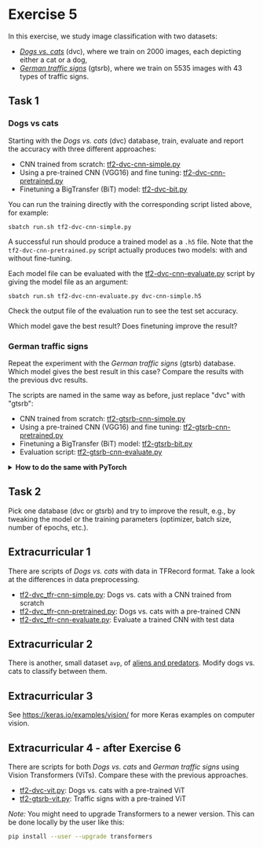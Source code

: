 # Exercise 5

In this exercise, we study image classification with two datasets:

- [_Dogs vs. cats_](imgs/dvc.png) (dvc), where we train on 2000 images, each
  depicting either a cat or a dog,
- [_German traffic signs_](imgs/gtsrb-montage.png) (gtsrb), where we train on
  5535 images with 43 types of traffic signs.

## Task 1

### Dogs vs cats

Starting with the _Dogs vs. cats_ (dvc) database, train, evaluate and report the
accuracy with three different approaches:

- CNN trained from scratch: [tf2-dvc-cnn-simple.py](tf2-dvc-cnn-simple.py)
- Using a pre-trained CNN (VGG16) and fine tuning: [tf2-dvc-cnn-pretrained.py](tf2-dvc-cnn-pretrained.py)
- Finetuning a BigTransfer (BiT) model: [tf2-dvc-bit.py](tf2-dvc-bit.py)

You can run the training directly with the corresponding script listed above,
for example:

    sbatch run.sh tf2-dvc-cnn-simple.py

A successful run should produce a trained model as a `.h5` file. Note that the
`tf2-dvc-cnn-pretrained.py` script actually produces two models: with and
without fine-tuning.

Each model file can be evaluated with the
[tf2-dvc-cnn-evaluate.py](tf2-dvc-cnn-evaluate.py) script by giving the model
file as an argument:

    sbatch run.sh tf2-dvc-cnn-evaluate.py dvc-cnn-simple.h5

Check the output file of the evaluation run to see the test set accuracy.

Which model gave the best result? Does finetuning improve the result?

### German traffic signs

Repeat the experiment with the _German traffic signs_ (gtsrb) database. Which
model gives the best result in this case? Compare the results with the previous
dvc results.

The scripts are named in the same way as before, just replace "dvc" with
"gtsrb":

- CNN trained from scratch: [tf2-gtsrb-cnn-simple.py](tf2-gtsrb-cnn-simple.py)
- Using a pre-trained CNN (VGG16) and fine tuning: [tf2-gtsrb-cnn-pretrained.py](tf2-gtsrb-cnn-pretrained.py)
- Finetuning a BigTransfer (BiT) model: [tf2-gtsrb-bit.py](tf2-gtsrb-bit.py)
- Evaluation script: [tf2-gtsrb-cnn-evaluate.py](tf2-gtsrb-cnn-evaluate.py)

<details><summary><b>How to do the same with PyTorch</b></summary>
  
The PyTorch scripts have a slightly different setup:

- _Dogs vs. cats_, trained from scratch: [pytorch_dvc_cnn_simple.py](pytorch_dvc_cnn_simple.py)
- _Dogs vs. cats_, pre-trained CNN: [pytorch_dvc_cnn_pretrained.py](pytorch_dvc_cnn_pretrained.py)
- _German traffic signs_, trained from scratch: [pytorch_gtsrb_cnn_simple.py](pytorch_gtsrb_cnn_simple.py)
- _German traffic signs_, pre-trained CNN: [pytorch_gtsrb_cnn_pretrained.py](pytorch_gtsrb_cnn_pretrained.py)

Run example:

    sbatch run-pytorch.sh pytorch_dvc_cnn_simple.py

There is no separate evaluation script, instead the test set evaluation is done
automatically after training. There is no BigTransfer-script provided for
PyTorch at the moment.</details>

## Task 2

Pick one database (dvc or gtsrb) and try to improve the result, e.g., by
tweaking the model or the training parameters (optimizer, batch size, number of
epochs, etc.).

## Extracurricular 1

There are scripts of _Dogs vs. cats_ with data in TFRecord format. Take a look at the differences in data preprocessing.

- [tf2-dvc_tfr-cnn-simple.py](tf2-dvc_tfr-cnn-simple.py): Dogs vs. cats with a CNN trained from scratch
- [tf2-dvc_tfr-cnn-pretrained.py](tf2-dvc_tfr-cnn-pretrained.py): Dogs vs. cats with a pre-trained CNN
- [tf2-dvc_tfr-cnn-evaluate.py](tf2-dvc_tfr-cnn-evaluate.py): Evaluate a trained CNN with test data

## Extracurricular 2

There is another, small dataset `avp`, of [aliens and predators](imgs/avp.png). Modify dogs vs. cats to classify between them.  

## Extracurricular 3

See <https://keras.io/examples/vision/> for more Keras examples on computer vision.

## Extracurricular 4 - after Exercise 6

There are scripts for both _Dogs vs. cats_ and _German traffic signs_ using
Vision Transformers (ViTs). Compare these with the previous approaches.

- [tf2-dvc-vit.py](tf2-dvc-vit.py): Dogs vs. cats with a pre-trained ViT
- [tf2-gtsrb-vit.py](tf2-gtsrb-vit.py): Traffic signs with a pre-trained ViT

*Note:* You might need to upgrade Transformers to a newer version. This can be
done locally by the user like this:

```bash
pip install --user --upgrade transformers
```
